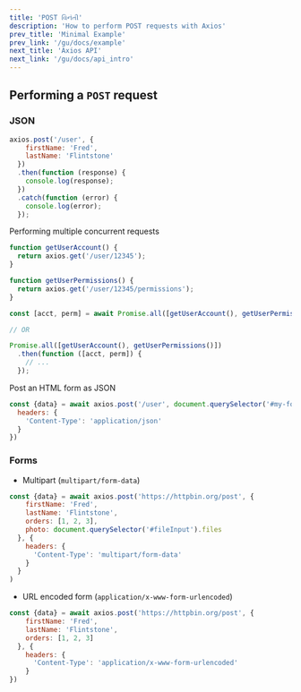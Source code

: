 ```yaml
---
title: 'POST વિનંતી'
description: 'How to perform POST requests with Axios'
prev_title: 'Minimal Example'
prev_link: '/gu/docs/example'
next_title: 'Axios API'
next_link: '/gu/docs/api_intro'
---
```


## Performing a `POST` request

### JSON

```js
axios.post('/user', {
    firstName: 'Fred',
    lastName: 'Flintstone'
  })
  .then(function (response) {
    console.log(response);
  })
  .catch(function (error) {
    console.log(error);
  });
```

Performing multiple concurrent requests

```js
function getUserAccount() {
  return axios.get('/user/12345');
}

function getUserPermissions() {
  return axios.get('/user/12345/permissions');
}

const [acct, perm] = await Promise.all([getUserAccount(), getUserPermissions()]);

// OR

Promise.all([getUserAccount(), getUserPermissions()])
  .then(function ([acct, perm]) {
    // ...
  });
```

Post an HTML form as JSON

```js
const {data} = await axios.post('/user', document.querySelector('#my-form'), {
  headers: {
    'Content-Type': 'application/json'
  }
})
```

### Forms

- Multipart (`multipart/form-data`)

```js
const {data} = await axios.post('https://httpbin.org/post', {
    firstName: 'Fred',
    lastName: 'Flintstone',
    orders: [1, 2, 3],
    photo: document.querySelector('#fileInput').files
  }, {
    headers: {
      'Content-Type': 'multipart/form-data'
    }
  }
)
```

- URL encoded form (`application/x-www-form-urlencoded`)

```js
const {data} = await axios.post('https://httpbin.org/post', {
    firstName: 'Fred',
    lastName: 'Flintstone',
    orders: [1, 2, 3]
  }, {
    headers: {
      'Content-Type': 'application/x-www-form-urlencoded'
    }
})
```